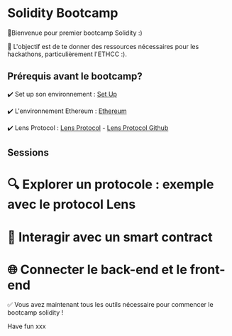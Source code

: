 # Solidity Bootcamp

👾Bienvenue pour premier bootcamp Solidity :) 

🧵 L'objectif est de te donner des ressources nécessaires pour les hackathons, particulièrement l'ETHCC :).  

## Prérequis avant le bootcamp?
✔️ Set up son environnement : [Set Up](https://github.com/herdaoFrance/Workshop1-Set-up)

✔️ L'environnement Ethereum : [Ethereum](https://ethereum.foundation/)

✔️ Lens Protocol : [Lens Protocol](https://www.lens.xyz/) - [Lens Protocol Github](https://github.com/lens-protocol) 

 ## Sessions 
  <h1> 🔍 Explorer un protocole : exemple avec le protocol Lens  </h1>
  <h1> 🔗 Interagir avec un smart contract</h1>
  <h1> 🌐 Connecter le back-end et le front-end </h1>

  

✅ Vous avez maintenant tous les outils nécessaire pour commencer le bootcamp solidity ! 

Have fun xxx
 
